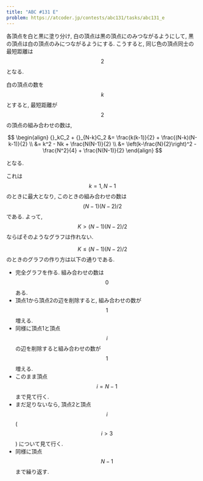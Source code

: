 ```yaml
---
title: "ABC #131 E"
problem: https://atcoder.jp/contests/abc131/tasks/abc131_e
---
```

各頂点を白と黒に塗り分け, 白の頂点は黒の頂点にのみつながるようにして, 黒の頂点は白の頂点のみにつながるようにする. こうすると, 同じ色の頂点同士の最短距離は $$ 2 $$ となる.

白の頂点の数を $$ k $$ とすると, 最短距離が $$ 2 $$ の頂点の組み合わせの数は,

$$
\begin{align}
{}_kC_2 + {}_{N-k}C_2 &= \frac{k(k-1)}{2} + \frac{(N-k)(N-k-1)}{2} \\
&= k^2 - Nk + \frac{N(N-1)}{2} \\
&= \left(k-\frac{N}{2}\right)^2 - \frac{N^2}{4} + \frac{N(N-1)}{2}
\end{align}
$$

となる.

これは $$ k=1, N-1 $$ のときに最大となり, このときの組み合わせの数は $$ (N-1)(N-2)/2 $$ である. よって, $$ K \gt (N-1)(N-2)/2 $$ ならばそのようなグラフは作れない.

$$ K \leq (N-1)(N-2)/2 $$ のときのグラフの作り方は以下の通りである.

* 完全グラフを作る. 組み合わせの数は $$ 0 $$ ある.
* 頂点1から頂点2の辺を削除すると, 組み合わせの数が $$ 1 $$ 増える.
* 同様に頂点1と頂点 $$ i $$ の辺を削除すると組み合わせの数が $$ 1 $$ 増える.
* このまま頂点 $$ i = N-1 $$ まで見て行く.
* まだ足りないなら, 頂点2と頂点 $$ i $$ ($$ i > 3 $$) について見て行く.
* 同様に頂点 $$ N-1 $$ まで繰り返す.
